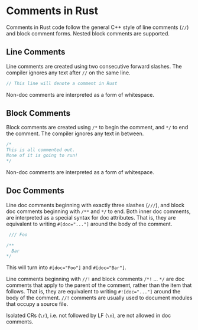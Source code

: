 # Comments in Rust

Comments in Rust code follow the general C++ style of line comments (`//`) and block comment forms. Nested block comments are supported.

## Line Comments

Line comments are created using two consecutive forward slashes. The compiler ignores any text after `//` on the same line.

```rust
// This line will denote a comment in Rust
```

Non-doc comments are interpreted as a form of whitespace.

## Block Comments

Block comments are created using `/*` to begin the comment, and `*/` to end the comment. The compiler ignores any text in between.

```rust
/* 
This is all commented out.
None of it is going to run!
*/
```

Non-doc comments are interpreted as a form of whitespace.

## Doc Comments

Line doc comments beginning with exactly three slashes (`///`), and block doc comments beginning with `/**` and `*/` to end. Both inner doc comments, are interpreted as a special syntax for doc attributes. That is, they are equivalent to writing `#[doc="..."]` around the body of the comment.

```rust
 /// Foo
 ```

 ```rust
/**
   Bar
*/
```
 
This will turn into `#[doc="Foo"]` and `#[doc="Bar"]`.

Line comments beginning with `//!` and block comments `/*!` ... `*/` are doc comments that apply to the parent of the comment, rather than the item that follows. That is, they are equivalent to writing `#![doc="..."]` around the body of the comment. `//!` comments are usually used to document modules that occupy a source file.

Isolated CRs (`\r`), i.e. not followed by LF (`\n`), are not allowed in doc comments.